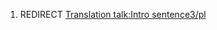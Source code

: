 1.  REDIRECT [Translation talk:Intro
    sentence3/pl](Translation_talk:Intro_sentence3/pl "wikilink")